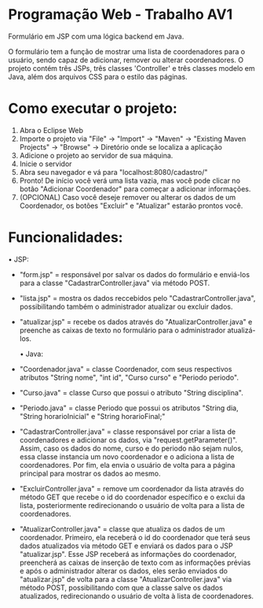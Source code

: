# Programação Web - Trabalho AV1
Formulário em JSP com uma lógica backend em Java.


O formulário tem a função de mostrar uma lista de coordenadores para o usuário, sendo capaz de adicionar, remover ou alterar coordenadores.
O projeto contém três JSPs, três classes 'Controller' e três classes modelo em Java, além dos arquivos CSS para o estilo das páginas.

# Como executar o projeto:

1. Abra o Eclipse Web
2. Importe o projeto via "File" -> "Import" -> "Maven" -> "Existing Maven Projects" -> "Browse" -> Diretório onde se localiza a aplicação
3. Adicione o projeto ao servidor de sua máquina.
4. Inicie o servidor
5. Abra seu navegador e vá para "localhost:8080/cadastro/"
6. Pronto! De início você verá uma lista vazia, mas você pode clicar no botão "Adicionar Coordenador" para começar a adicionar informações.
7. (OPCIONAL) Caso você deseje remover ou alterar os dados de um Coordenador, os botões "Excluir" e "Atualizar" estarão prontos você. 


# Funcionalidades:

  • JSP:
- "form.jsp" = responsável por salvar os dados do formulário e enviá-los para a classe "CadastrarController.java" via método POST.
- "lista.jsp" = mostra os dados reccebidos pelo "CadastrarController.java", possibilitando também o administrador atualizar ou excluir dados.
- "atualizar.jsp" = recebe os dados através do "AtualizarController.java" e preenche as caixas de texto no formulário para o administrador atualizá-los.

  • Java:
- "Coordenador.java" = classe Coordenador, com seus respectivos atributos "String nome", "int id", "Curso curso" e "Periodo periodo".
- "Curso.java" = classe Curso que possui o atributo "String disciplina".
- "Periodo.java" = classe Periodo que possui os atributos "String dia, "String horarioInicial" e "String horarioFinal;"
- "CadastrarController.java" = classe responsável por criar a lista de coordenadores e adicionar os dados, via "request.getParameter()". Assim, caso os dados do nome, curso e do periodo não sejam nulos, essa classe instancia um novo coordenador e o adiciona a lista de coordenadores. Por fim, ela envia o usuário de volta para a página principal para mostrar os dados ao mesmo.
- "ExcluirController.java" = remove um coordenador da lista através do método GET que recebe o id do coordenador específico e o exclui da lista, posteriormente redirecionando o usuário de volta para a lista de coordenadores.
- "AtualizarController.java" = classe que atualiza os dados de um coordenador. Primeiro, ela receberá o id do coordenador que terá seus dados atualizados via método GET e enviará os dados para o JSP "atualizar.jsp". Esse JSP receberá as informações do coordenador, preencherá as caixas de inserção de texto com as informações prévias e após o administrador alterar os dados, eles serão enviados do "atualizar.jsp" de volta para a classe "AtualizarController.java" via método POST, possibilitando com que a classe salve os dados atualizados, redirecionando o usuário de volta à lista de coordenadores.
